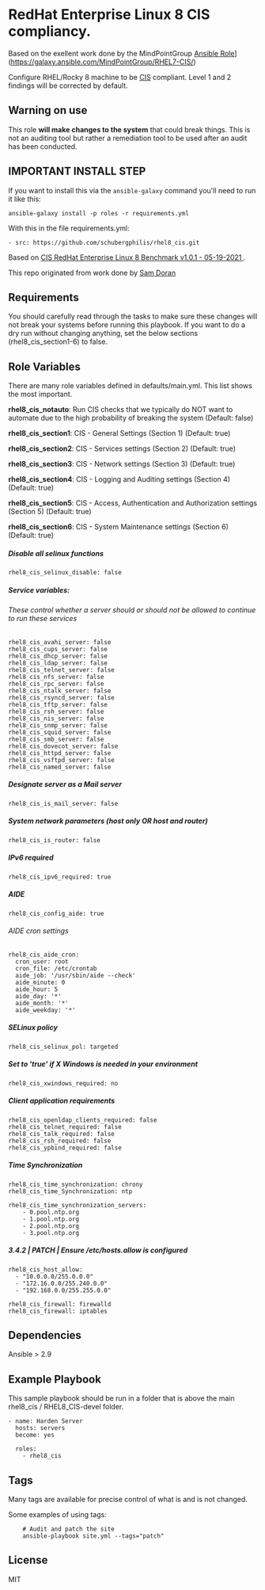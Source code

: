 RedHat Enterprise Linux 8 CIS compliancy.
================

Based on the exellent work done by the MindPointGroup [Ansible Role](https://img.shields.io/ansible/role/16089.svg)](https://galaxy.ansible.com/MindPointGroup/RHEL7-CIS/)

Configure RHEL/Rocky 8 machine to be [CIS](https://www.cisecurity.org/cis-benchmarks/) compliant. Level 1 and 2 findings will be corrected by default.

## Warning on use

This role **will make changes to the system** that could break things. This is not an auditing tool but rather a remediation tool to be used after an audit has been conducted.

## IMPORTANT INSTALL STEP

If you want to install this via the `ansible-galaxy` command you'll need to run it like this:

`ansible-galaxy install -p roles -r requirements.yml`

With this in the file requirements.yml:

```
- src: https://github.com/schubergphilis/rhel8_cis.git
```

Based on [CIS RedHat Enterprise Linux 8 Benchmark v1.0.1 - 05-19-2021 ](https://community.cisecurity.org/collab/public/index.php).

This repo originated from work done by [Sam Doran](https://github.com/samdoran/ansible-role-stig)

Requirements
------------

You should carefully read through the tasks to make sure these changes will not break your systems before running this playbook.
If you want to do a dry run without changing anything, set the below sections (rhel8_cis_section1-6) to false.

Role Variables
--------------
There are many role variables defined in defaults/main.yml. This list shows the most important.

**rhel8_cis_notauto**: Run CIS checks that we typically do NOT want to automate due to the high probability of breaking the system (Default: false)

**rhel8_cis_section1**: CIS - General Settings (Section 1) (Default: true)

**rhel8_cis_section2**: CIS - Services settings (Section 2) (Default: true)

**rhel8_cis_section3**: CIS - Network settings (Section 3) (Default: true)

**rhel8_cis_section4**: CIS - Logging and Auditing settings (Section 4) (Default: true)

**rhel8_cis_section5**: CIS - Access, Authentication and Authorization settings (Section 5) (Default: true)

**rhel8_cis_section6**: CIS - System Maintenance settings (Section 6) (Default: true)

##### Disable all selinux functions
`rhel8_cis_selinux_disable: false`

##### Service variables:
###### These control whether a server should or should not be allowed to continue to run these services

```
rhel8_cis_avahi_server: false
rhel8_cis_cups_server: false
rhel8_cis_dhcp_server: false
rhel8_cis_ldap_server: false
rhel8_cis_telnet_server: false
rhel8_cis_nfs_server: false
rhel8_cis_rpc_server: false
rhel8_cis_ntalk_server: false
rhel8_cis_rsyncd_server: false
rhel8_cis_tftp_server: false
rhel8_cis_rsh_server: false
rhel8_cis_nis_server: false
rhel8_cis_snmp_server: false
rhel8_cis_squid_server: false
rhel8_cis_smb_server: false
rhel8_cis_dovecot_server: false
rhel8_cis_httpd_server: false
rhel8_cis_vsftpd_server: false
rhel8_cis_named_server: false
```

##### Designate server as a Mail server
`rhel8_cis_is_mail_server: false`


##### System network parameters (host only OR host and router)
`rhel8_cis_is_router: false`


##### IPv6 required
`rhel8_cis_ipv6_required: true`


##### AIDE
`rhel8_cis_config_aide: true`

###### AIDE cron settings
```
rhel8_cis_aide_cron:
  cron_user: root
  cron_file: /etc/crontab
  aide_job: '/usr/sbin/aide --check'
  aide_minute: 0
  aide_hour: 5
  aide_day: '*'
  aide_month: '*'
  aide_weekday: '*'
```

##### SELinux policy
`rhel8_cis_selinux_pol: targeted`


##### Set to 'true' if X Windows is needed in your environment
`rhel8_cis_xwindows_required: no`


##### Client application requirements
```
rhel8_cis_openldap_clients_required: false
rhel8_cis_telnet_required: false
rhel8_cis_talk_required: false
rhel8_cis_rsh_required: false
rhel8_cis_ypbind_required: false
```

##### Time Synchronization
```
rhel8_cis_time_synchronization: chrony
rhel8_cis_time_Synchronization: ntp

rhel8_cis_time_synchronization_servers:
    - 0.pool.ntp.org
    - 1.pool.ntp.org
    - 2.pool.ntp.org
    - 3.pool.ntp.org
```

##### 3.4.2 | PATCH | Ensure /etc/hosts.allow is configured
```
rhel8_cis_host_allow:
  - "10.0.0.0/255.0.0.0"
  - "172.16.0.0/255.240.0.0"
  - "192.168.0.0/255.255.0.0"
```

```
rhel8_cis_firewall: firewalld
rhel8_cis_firewall: iptables
```


Dependencies
------------

Ansible > 2.9

Example Playbook
-------------------------

This sample playbook should be run in a folder that is above the main rhel8_cis / RHEL8_CIS-devel folder.

```
- name: Harden Server
  hosts: servers
  become: yes

  roles:
    - rhel8_cis
```

Tags
----
Many tags are available for precise control of what is and is not changed.

Some examples of using tags:

```
    # Audit and patch the site
    ansible-playbook site.yml --tags="patch"
```

License
-------

MIT
